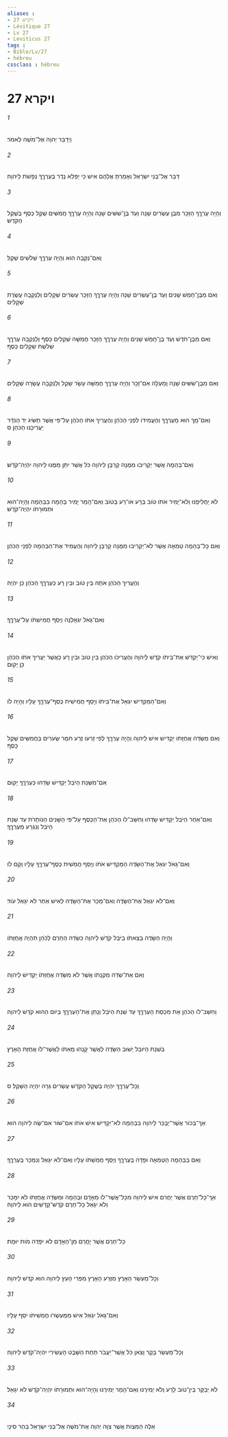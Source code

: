 ```yaml
---
aliases : 
- ויקרא 27
- Lévitique 27
- Lv 27
- Leviticus 27
tags : 
- Bible/Lv/27
- hébreu
cssclass : hébreu
---
```


# ויקרא 27

###### 1
וַיְדַבֵּר יְהוָה אֶל־מֹשֶׁה לֵּאמֹר׃
###### 2
דַּבֵּר אֶל־בְּנֵי יִשְׂרָאֵל וְאָמַרְתָּ אֲלֵהֶם אִישׁ כִּי יַפְלִא נֶדֶר בְּעֶרְךְּךָ נְפָשֹׁת לַיהוָה׃
###### 3
וְהָיָה עֶרְךְּךָ הַזָּכָר מִבֶּן עֶשְׂרִים שָׁנָה וְעַד בֶּן־שִׁשִּׁים שָׁנָה וְהָיָה עֶרְךְּךָ חֲמִשִּׁים שֶׁקֶל כֶּסֶף בְּשֶׁקֶל הַקֹּדֶשׁ׃
###### 4
וְאִם־נְקֵבָה הִוא וְהָיָה עֶרְךְּךָ שְׁלֹשִׁים שָׁקֶל׃
###### 5
וְאִם מִבֶּן־חָמֵשׁ שָׁנִים וְעַד בֶּן־עֶשְׂרִים שָׁנָה וְהָיָה עֶרְךְּךָ הַזָּכָר עֶשְׂרִים שְׁקָלִים וְלַנְּקֵבָה עֲשֶׂרֶת שְׁקָלִים׃
###### 6
וְאִם מִבֶּן־חֹדֶשׁ וְעַד בֶּן־חָמֵשׁ שָׁנִים וְהָיָה עֶרְךְּךָ הַזָּכָר חֲמִשָּׁה שְׁקָלִים כָּסֶף וְלַנְּקֵבָה עֶרְךְּךָ שְׁלֹשֶׁת שְׁקָלִים כָּסֶף׃
###### 7
וְאִם מִבֶּן־שִׁשִּׁים שָׁנָה וָמַעְלָה אִם־זָכָר וְהָיָה עֶרְךְּךָ חֲמִשָּׁה עָשָׂר שָׁקֶל וְלַנְּקֵבָה עֲשָׂרָה שְׁקָלִים׃
###### 8
וְאִם־מָךְ הוּא מֵעֶרְךֶּךָ וְהֶעֱמִידֹו לִפְנֵי הַכֹּהֵן וְהֶעֱרִיךְ אֹתֹו הַכֹּהֵן עַל־פִּי אֲשֶׁר תַּשִּׂיג יַד הַנֹּדֵר יַעֲרִיכֶנּוּ הַכֹּהֵן׃ ס
###### 9
וְאִם־בְּהֵמָה אֲשֶׁר יַקְרִיבוּ מִמֶּנָּה קָרְבָּן לַיהוָה כֹּל אֲשֶׁר יִתֵּן מִמֶּנּוּ לַיהוָה יִהְיֶה־קֹּדֶשׁ׃
###### 10
לֹא יַחֲלִיפֶנּוּ וְלֹא־יָמִיר אֹתֹו טֹוב בְּרָע אֹו־רַע בְּטֹוב וְאִם־הָמֵר יָמִיר בְּהֵמָה בִּבְהֵמָה וְהָיָה־הוּא וּתְמוּרָתֹו יִהְיֶה־קֹּדֶשׁ׃
###### 11
וְאִם כָּל־בְּהֵמָה טְמֵאָה אֲשֶׁר לֹא־יַקְרִיבוּ מִמֶּנָּה קָרְבָּן לַיהוָה וְהֶעֱמִיד אֶת־הַבְּהֵמָה לִפְנֵי הַכֹּהֵן׃
###### 12
וְהֶעֱרִיךְ הַכֹּהֵן אֹתָהּ בֵּין טֹוב וּבֵין רָע כְּעֶרְךְּךָ הַכֹּהֵן כֵּן יִהְיֶה׃
###### 13
וְאִם־גָּאֹל יִגְאָלֶנָּה וְיָסַף חֲמִישִׁתֹו עַל־עֶרְךֶּךָ׃
###### 14
וְאִישׁ כִּי־יַקְדִּשׁ אֶת־בֵּיתֹו קֹדֶשׁ לַיהוָה וְהֶעֱרִיכֹו הַכֹּהֵן בֵּין טֹוב וּבֵין רָע כַּאֲשֶׁר יַעֲרִיךְ אֹתֹו הַכֹּהֵן כֵּן יָקוּם׃
###### 15
וְאִם־הַמַּקְדִּישׁ יִגְאַל אֶת־בֵּיתֹו וְיָסַף חֲמִישִׁית כֶּסֶף־עֶרְךְּךָ עָלָיו וְהָיָה לֹו׃
###### 16
וְאִם מִשְּׂדֵה אֲחֻזָּתֹו יַקְדִּישׁ אִישׁ לַיהוָה וְהָיָה עֶרְךְּךָ לְפִי זַרְעֹו זֶרַע חֹמֶר שְׂעֹרִים בַּחֲמִשִּׁים שֶׁקֶל כָּסֶף׃
###### 17
אִם־מִשְּׁנַת הַיֹּבֵל יַקְדִּישׁ שָׂדֵהוּ כְּעֶרְךְּךָ יָקוּם׃
###### 18
וְאִם־אַחַר הַיֹּבֵל יַקְדִּישׁ שָׂדֵהוּ וְחִשַּׁב־לֹו הַכֹּהֵן אֶת־הַכֶּסֶף עַל־פִּי הַשָּׁנִים הַנֹּותָרֹת עַד שְׁנַת הַיֹּבֵל וְנִגְרַע מֵעֶרְךֶּךָ׃
###### 19
וְאִם־גָּאֹל יִגְאַל אֶת־הַשָּׂדֶה הַמַּקְדִּישׁ אֹתֹו וְיָסַף חֲמִשִׁית כֶּסֶף־עֶרְךְּךָ עָלָיו וְקָם לֹו׃
###### 20
וְאִם־לֹא יִגְאַל אֶת־הַשָּׂדֶה וְאִם־מָכַר אֶת־הַשָּׂדֶה לְאִישׁ אַחֵר לֹא יִגָּאֵל עֹוד׃
###### 21
וְהָיָה הַשָּׂדֶה בְּצֵאתֹו בַיֹּבֵל קֹדֶשׁ לַיהוָה כִּשְׂדֵה הַחֵרֶם לַכֹּהֵן תִּהְיֶה אֲחֻזָּתֹו׃
###### 22
וְאִם אֶת־שְׂדֵה מִקְנָתֹו אֲשֶׁר לֹא מִשְּׂדֵה אֲחֻזָּתֹו יַקְדִּישׁ לַיהוָה׃
###### 23
וְחִשַּׁב־לֹו הַכֹּהֵן אֵת מִכְסַת הָעֶרְךְּךָ עַד שְׁנַת הַיֹּבֵל וְנָתַן אֶת־הָעֶרְךְּךָ בַּיֹּום הַהוּא קֹדֶשׁ לַיהוָה׃
###### 24
בִּשְׁנַת הַיֹּובֵל יָשׁוּב הַשָּׂדֶה לַאֲשֶׁר קָנָהוּ מֵאִתֹּו לַאֲשֶׁר־לֹו אֲחֻזַּת הָאָרֶץ׃
###### 25
וְכָל־עֶרְךְּךָ יִהְיֶה בְּשֶׁקֶל הַקֹּדֶשׁ עֶשְׂרִים גֵּרָה יִהְיֶה הַשָּׁקֶל׃ ס
###### 26
אַךְ־בְּכֹור אֲשֶׁר־יְבֻכַּר לַיהוָה בִּבְהֵמָה לֹא־יַקְדִּישׁ אִישׁ אֹתֹו אִם־שֹׁור אִם־שֶׂה לַיהוָה הוּא׃
###### 27
וְאִם בַּבְּהֵמָה הַטְּמֵאָה וּפָדָה בְעֶרְךֶּךָ וְיָסַף חֲמִשִׁתֹו עָלָיו וְאִם־לֹא יִגָּאֵל וְנִמְכַּר בְּעֶרְךֶּךָ׃
###### 28
אַךְ־כָּל־חֵרֶם אֲשֶׁר יַחֲרִם אִישׁ לַיהוָה מִכָּל־אֲשֶׁר־לֹו מֵאָדָם וּבְהֵמָה וּמִשְּׂדֵה אֲחֻזָּתֹו לֹא יִמָּכֵר וְלֹא יִגָּאֵל כָּל־חֵרֶם קֹדֶשׁ־קָדָשִׁים הוּא לַיהוָה׃
###### 29
כָּל־חֵרֶם אֲשֶׁר יָחֳרַם מִן־הָאָדָם לֹא יִפָּדֶה מֹות יוּמָת׃
###### 30
וְכָל־מַעְשַׂר הָאָרֶץ מִזֶּרַע הָאָרֶץ מִפְּרִי הָעֵץ לַיהוָה הוּא קֹדֶשׁ לַיהוָה׃
###### 31
וְאִם־גָּאֹל יִגְאַל אִישׁ מִמַּעַשְׂרֹו חֲמִשִׁיתֹו יֹסֵף עָלָיו׃
###### 32
וְכָל־מַעְשַׂר בָּקָר וָצֹאן כֹּל אֲשֶׁר־יַעֲבֹר תַּחַת הַשָּׁבֶט הָעֲשִׂירִי יִהְיֶה־קֹּדֶשׁ לַיהוָה׃
###### 33
לֹא יְבַקֵּר בֵּין־טֹוב לָרַע וְלֹא יְמִירֶנּוּ וְאִם־הָמֵר יְמִירֶנּוּ וְהָיָה־הוּא וּתְמוּרָתֹו יִהְיֶה־קֹדֶשׁ לֹא יִגָּאֵל׃
###### 34
אֵלֶּה הַמִּצְוֹת אֲשֶׁר צִוָּה יְהוָה אֶת־מֹשֶׁה אֶל־בְּנֵי יִשְׂרָאֵל בְּהַר סִינָי׃
